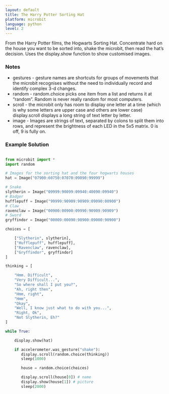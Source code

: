 ```yaml
---
layout: default
title: The Harry Potter Sorting Hat
platform: microbit
language: python
level: 2
---
```

From the Harry Potter films, the Hogwarts Sorting Hat. Concentrate hard on the house you want to be
sorted into, shake the microbit, then read the hat’s decision. Uses the display.show function to
show customised images.


### Notes

* gestures - gesture names are shortcuts for groups of movements that the microbit recognises without the need to individually record and identify complex 3-d changes.
* random - random.choice picks one item from a list and returns it at “random”. Random is never really random for most computers.
* scroll - the microbit only has room to display one letter at a time (which is why some letters are upper case and others are lower case) display.scroll displays a long string of text letter by letter.
* image - Images are strings of text, separated by colons to split them into rows, and represent the brightness of each LED in the 5x5 matrix. 0 is off, 9 is fully on.


### Example Solution

```python

from microbit import *
import random

# Images for the sorting hat and the four hogwarts houses
hat = Image("07900:60750:07070:09090:99999")

# Snake            
slytherin = Image("09999:90099:09940:40090:09940")
# Badger
hufflepuff = Image("99999:90909:90909:09090:00900")
# Claw
ravenclaw = Image("00900:00900:09990:90909:90909")
# Sword
gryffindor = Image("00009:00090:90900:09000:90900")

choices = [

    ["Slytherin", slytherin],
    ["Hufflepuff", hufflepuff],
    ["Ravenclaw", ravenclaw],
    ["Gryffindor", gryffindor]
]

thinking = [

    "Hmm. Difficult",
    "Very Difficult...",
    "So where shall I put you?",
    "Ah, right then",
    "Hmm, right",
    "Hmm",
    "Okay",
    "Well, I know just what to do with you...",
    "Right, Ok",
    "Not Slytherin, Eh?"
]

while True:

    display.show(hat)

    if accelerometer.was_gesture("shake"):
       display.scroll(random.choice(thinking))
       sleep(1000)

       house = random.choice(choices)

       display.scroll(house[0]) # name
       display.show(house[1]) # picture
       sleep(2000)

```

